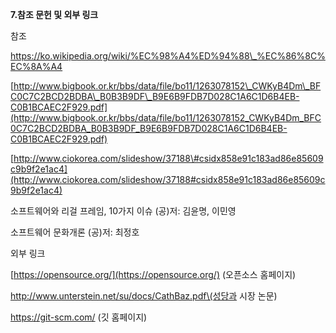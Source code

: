 **7.참조 문헌 및 외부 링크**

참조

https://ko.wikipedia.org/wiki/%EC%98%A4%ED%94%88\_%EC%86%8C%EC%8A%A4

[http://www.bigbook.or.kr/bbs/data/file/bo11/1263078152\_CWKyB4Dm\_BFC0C7C2BCD2BDBA\_B0B3B9DF\_B9E6B9FDB7D028C1A6C1D6B4EB-C0B1BCAEC2F929.pdf](http://www.bigbook.or.kr/bbs/data/file/bo11/1263078152_CWKyB4Dm_BFC0C7C2BCD2BDBA_B0B3B9DF_B9E6B9FDB7D028C1A6C1D6B4EB-C0B1BCAEC2F929.pdf)



[http://www.ciokorea.com/slideshow/37188\#csidx858e91c183ad86e85609c9b9f2e1ac4](http://www.ciokorea.com/slideshow/37188#csidx858e91c183ad86e85609c9b9f2e1ac4)



소프트웨어와 리걸 프레임, 10가지 이슈 \(공\)저: 김윤명, 이민영

소프트웨어 문화개론 \(공\)저: 최정호



외부 링크

[https://opensource.org/](https://opensource.org/) \(오픈소스 홈페이지\)

http://www.unterstein.net/su/docs/CathBaz.pdf\(성당과 시장 논문\)

https://git-scm.com/ \(깃 홈페이지\)

